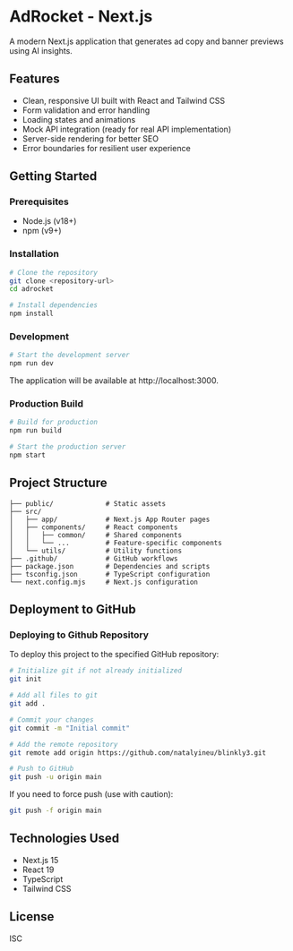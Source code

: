 # AdRocket - Next.js

A modern Next.js application that generates ad copy and banner previews using AI insights.

## Features

- Clean, responsive UI built with React and Tailwind CSS
- Form validation and error handling
- Loading states and animations
- Mock API integration (ready for real API implementation)
- Server-side rendering for better SEO
- Error boundaries for resilient user experience

## Getting Started

### Prerequisites

- Node.js (v18+)
- npm (v9+)

### Installation

```bash
# Clone the repository
git clone <repository-url>
cd adrocket

# Install dependencies
npm install
```

### Development

```bash
# Start the development server
npm run dev
```

The application will be available at http://localhost:3000.

### Production Build

```bash
# Build for production
npm run build

# Start the production server
npm start
```

## Project Structure

```
├── public/             # Static assets
├── src/
│   ├── app/            # Next.js App Router pages
│   ├── components/     # React components
│   │   ├── common/     # Shared components
│   │   └── ...         # Feature-specific components
│   └── utils/          # Utility functions
├── .github/            # GitHub workflows
├── package.json        # Dependencies and scripts
├── tsconfig.json       # TypeScript configuration
└── next.config.mjs     # Next.js configuration
```

## Deployment to GitHub

### Deploying to Github Repository

To deploy this project to the specified GitHub repository:

```bash
# Initialize git if not already initialized
git init

# Add all files to git
git add .

# Commit your changes
git commit -m "Initial commit"

# Add the remote repository
git remote add origin https://github.com/natalyineu/blinkly3.git

# Push to GitHub
git push -u origin main
```

If you need to force push (use with caution):

```bash
git push -f origin main
```

## Technologies Used

- Next.js 15
- React 19
- TypeScript
- Tailwind CSS

## License

ISC 